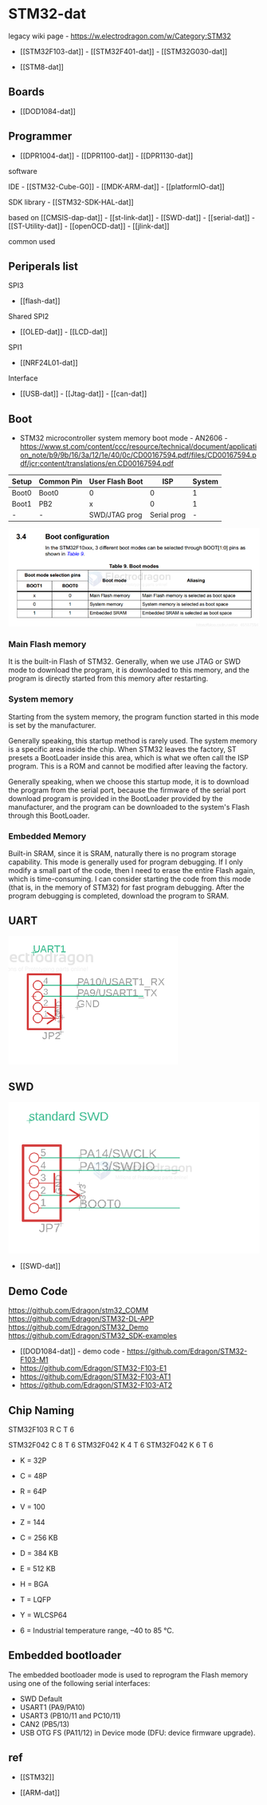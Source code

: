 
# STM32-dat

legacy wiki page - https://w.electrodragon.com/w/Category:STM32


- [[STM32F103-dat]] - [[STM32F401-dat]] - [[STM32G030-dat]]

- [[STM8-dat]]

## Boards 

- [[DOD1084-dat]]

## Programmer 



- [[DPR1004-dat]] - [[DPR1100-dat]] - [[DPR1130-dat]]


software 

IDE - [[STM32-Cube-G0]] - [[MDK-ARM-dat]] - [[platformIO-dat]]

SDK library - [[STM32-SDK-HAL-dat]]

based on [[CMSIS-dap-dat]] - [[st-link-dat]] - [[SWD-dat]] - [[serial-dat]] - [[ST-Utility-dat]] - [[openOCD-dat]] - [[jlink-dat]]

common used 

## Periperals list 

SPI3
- [[flash-dat]] 

Shared SPI2 
-  [[OLED-dat]] - [[LCD-dat]] 

SPI1
- [[NRF24L01-dat]]

Interface 
- [[USB-dat]] - [[Jtag-dat]] - [[can-dat]]

## Boot 


* STM32 microcontroller system memory boot mode - AN2606 - https://www.st.com/content/ccc/resource/technical/document/application_note/b9/9b/16/3a/12/1e/40/0c/CD00167594.pdf/files/CD00167594.pdf/jcr:content/translations/en.CD00167594.pdf



| Setup | Common Pin | User Flash Boot | ISP         | System |
| ----- | ---------- | --------------- | ----------- | ------ |
| Boot0 | Boot0      | 0               | 0           | 1      |
| Boot1 | PB2        | x               | 0           | 1      |
| -     | -          | SWD/JTAG prog   | Serial prog | -      |

![](2024-07-03-14-37-57.png)


### Main Flash memory
It is the built-in Flash of STM32. Generally, when we use JTAG or SWD mode to download the program, it is downloaded to this memory, and the program is directly started from this memory after restarting.

### System memory
Starting from the system memory, the program function started in this mode is set by the manufacturer. 

Generally speaking, this startup method is rarely used. The system memory is a specific area inside the chip. When STM32 leaves the factory, ST presets a BootLoader inside this area, which is what we often call the ISP program. This is a ROM and cannot be modified after leaving the factory. 

Generally speaking, when we choose this startup mode, it is to download the program from the serial port, because the firmware of the serial port download program is provided in the BootLoader provided by the manufacturer, and the program can be downloaded to the system's Flash through this BootLoader.

### Embedded Memory
Built-in SRAM, since it is SRAM, naturally there is no program storage capability. This mode is generally used for program debugging. If I only modify a small part of the code, then I need to erase the entire Flash again, which is time-consuming. I can consider starting the code from this mode (that is, in the memory of STM32) for fast program debugging. After the program debugging is completed, download the program to SRAM.



## UART 

![](2024-01-13-17-55-57.png)

## SWD 

![](2024-01-13-17-56-21.png)

- [[SWD-dat]]


## Demo Code 

https://github.com/Edragon/stm32_COMM
https://github.com/Edragon/STM32-DL-APP
https://github.com/Edragon/STM32_Demo
https://github.com/Edragon/STM32_SDK-examples

- [[DOD1084-dat]] - demo code - https://github.com/Edragon/STM32-F103-M1
- https://github.com/Edragon/STM32-F103-E1
- https://github.com/Edragon/STM32-F103-AT1
- https://github.com/Edragon/STM32-F103-AT2


## Chip Naming 

STM32F103 R C T 6 

STM32F042 C 8 T 6
STM32F042 K 4 T 6
STM32F042 K 6 T 6

- K = 32P
- C = 48P
- R = 64P 
- V = 100
- Z = 144


- C = 256 KB
- D = 384 KB
- E = 512 KB


- H = BGA
- T = LQFP
- Y = WLCSP64

- 6 = Industrial temperature range, –40 to 85 °C.


## Embedded bootloader

The embedded bootloader mode is used to reprogram the Flash memory using one of the following serial interfaces:
* SWD Default 
* USART1 (PA9/PA10)
* USART3 (PB10/11 and PC10/11)
* CAN2 (PB5/13)
* USB OTG FS (PA11/12) in Device mode (DFU: device firmware upgrade).




## ref 

- [[STM32]]

- [[ARM-dat]]